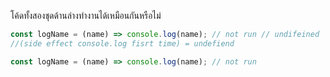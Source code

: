 โค้ดทั้งสองชุดด้านล่างทำงานได้เหมือนกันหรือไม่

```js
const logName = (name) => console.log(name); // not run // undifeined
//(side effect console.log fisrt time) = undefiend

const logName = (name) => console.log(name); // not run
```
